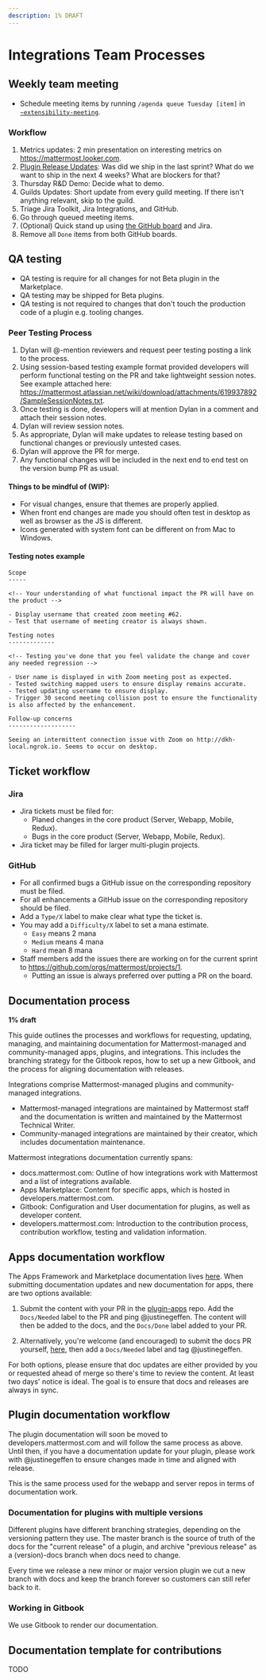 ```yaml
---
description: 1% DRAFT
---
```


# Integrations Team Processes

## Weekly team meeting

- Schedule meeting items by running `/agenda queue Tuesday [item]` in [`~extensibility-meeting`](https://community.mattermost.com/core/channels/extensibility-meeting).

### Workflow

1. Metrics updates: 2 min presentation on interesting metrics on https://mattermost.looker.com.
2. [Plugin Release Updates](https://github.com/orgs/mattermost/projects/1): Was did we ship in the last sprint? What do we want to ship in the next 4 weeks? What are blockers for that?
3. Thursday R&D Demo: Decide what to demo.
4. Guilds Updates: Short update from every guild meeting. If there isn't anything relevant, skip to the guild.
5. Triage Jira Toolkit, Jira Integrations, and GitHub.
6. Go through queued meeting items.
7. (Optional) Quick stand up using [the GitHub board](https://github.com/orgs/mattermost/projects/1) and Jira.
8. Remove all `Done` items from both GitHub boards.

## QA testing

- QA testing is require for all changes for not Beta plugin in the Marketplace.
- QA testing may be shipped for Beta plugins.
- QA testing is not required to changes that don't touch the production code of a plugin e.g. tooling changes.

### Peer Testing Process

1. Dylan will @-mention reviewers and request peer testing posting a link to the process.
2. Using session-based testing example format provided developers will perform functional testing on the PR and take lightweight session notes. See example attached here: https://mattermost.atlassian.net/wiki/download/attachments/619937892/SampleSessionNotes.txt.
3. Once testing is done, developers will at mention Dylan in a comment and attach their session notes.
4. Dylan will review session notes.
5. As appropriate, Dylan will make updates to release testing based on functional changes or previously untested cases.
6. Dylan will approve the PR for merge.
7. Any functional changes will be included in the next end to end test on the version bump PR as usual.

#### Things to be mindful of (WIP):

- For visual changes, ensure that themes are properly applied.
- When front end changes are made you should often test in desktop as well as browser as the JS is different.
- Icons generated with system font can be different on from Mac to Windows.

#### Testing notes example

```
Scope
-----

<!-- Your understanding of what functional impact the PR will have on the product -->

- Display username that created zoom meeting #62.
- Test that username of meeting creator is always shown.

Testing notes
-------------

<!-- Testing you've done that you feel validate the change and cover any needed regression -->

- User name is displayed in with Zoom meeting post as expected.
- Tested switching mapped users to ensure display remains accurate.
- Tested updating username to ensure display.
- Trigger 30 second meeting collision post to ensure the functionality is also affected by the enhancement.

Follow-up concerns
-------------------

Seeing an intermittent connection issue with Zoom on http://dkh-local.ngrok.io. Seems to occur on desktop.
```

## Ticket workflow

### Jira

- Jira tickets must be filed for:
    - Planed changes in the core product (Server, Webapp, Mobile, Redux).
    - Bugs in the core product (Server, Webapp, Mobile, Redux).
- Jira ticket may be filled for larger multi-plugin projects.

### GitHub

- For all confirmed bugs a GitHub issue on the corresponding repository must be filed.
- For all enhancements a GitHub issue on the corresponding repository should be filed.
- Add a `Type/X` label to make clear what type the ticket is.
- You may add a `Difficulty/X` label to set a mana estimate.
    - `Easy` means 2 mana
    - `Medium` means 4 mana
    - `Hard` mean 8 mana
- Staff members add the issues there are working on for the current sprint to https://github.com/orgs/mattermost/projects/1.
    - Putting an issue is always preferred over putting a PR on the board.

## Documentation process

**1% draft**

This guide outlines the processes and workflows for requesting, updating, managing, and maintaining documentation for Mattermost-managed and community-managed apps, plugins, and integrations. This includes the branching strategy for the Gitbook repos, how to set up a new Gitbook, and the process for aligning documentation with releases.

Integrations comprise Mattermost-managed plugins and community-managed integrations.

- Mattermost-managed integrations are maintained by Mattermost staff and the documentation is written and maintained by the Mattermost Technical Writer.
- Community-managed integrations are maintained by their creator, which includes documentation maintenance.

Mattermost integrations documentation currently spans:

- docs.mattermost.com: Outline of how integrations work with Mattermost and a list of integrations available.
- Apps Marketplace: Content for specific apps, which is hosted in developers.mattermost.com.
- Gitbook: Configuration and User documentation for plugins, as well as developer content.
- developers.mattermost.com: Introduction to the contribution process, contribution workflow, testing and validation information.

## Apps documentation workflow

The Apps Framework and Marketplace documentation lives [here](https://github.com/mattermost/mattermost-developer-documentation/tree/master/site/content/integrate/apps). When submitting documentation updates and new documentation for apps, there are two options available:

1. Submit the content with your PR in the [plugin-apps](https://github.com/mattermost/mattermost-plugin-apps) repo. Add the ``Docs/Needed`` label to the PR and ping @justinegeffen. The content will then be added to the docs, and the ``Docs/Done`` label added to your PR.

2. Alternatively, you're welcome (and encouraged) to submit the docs PR yourself, [here](https://github.com/mattermost/mattermost-developer-documentation/tree/master/site/content/integrate/apps), then add a ``Docs/Needed`` label and tag @justinegeffen.

For both options, please ensure that doc updates are either provided by you or requested ahead of merge so there's time to review the content. At least two days' notice is ideal. The goal is to ensure that docs and releases are always in sync. 

## Plugin documentation workflow

The plugin documentation will soon be moved to developers.mattermost.com and will follow the same process as above. Until then, if you have a documentation update for your plugin, please work with @justinegeffen to ensure changes made in time and aligned with release.

This is the same process used for the webapp and server repos in terms of documentation work.

### Documentation for plugins with multiple versions

Different plugins have different branching strategies, depending on the versioning pattern they use. The master branch is the source of truth of the docs for the "current release" of a plugin, and archive "previous release" as a (version)-docs branch when docs need to change.

Every time we release a new minor or major version plugin we cut a new branch with docs and keep the branch forever so customers can still refer back to it.

### Working in Gitbook

We use Gitbook to render our documentation.

## Documentation template for contributions

TODO
